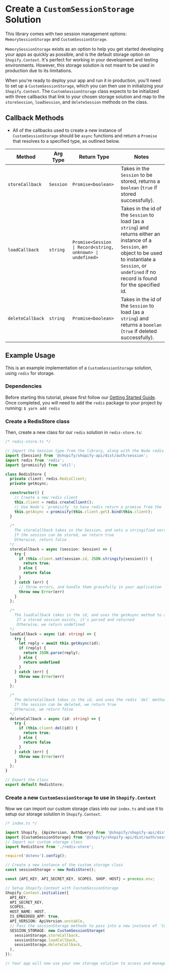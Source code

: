 # Create a `CustomSessionStorage` Solution

This library comes with two session management options: `MemorySessionStorage` and `CustomSessionStorage`.

`MemorySessionStorage` exists as an option to help you get started developing your apps as quickly as possible, and is the default storage option on `Shopify.Context`. It's perfect for working in your development and testing environments. However, this storage solution is not meant to be used in production due to its limitations.

When you're ready to deploy your app and run it in production, you'll need to set up a `CustomSessionStorage`, which you can then use in initializing your `Shopify.Context`. The `CustomSessionStorage` class expects to be initialized with three callbacks that link to your chosen storage solution and map to the `storeSession`, `loadSession`, and `deleteSession` methods on the class.

## Callback Methods

- All of the callbacks used to create a new instance of `CustomSessionStorage` should be `async` functions and return a `Promise` that resolves to a specified type, as outlined below.

| Method           | Arg Type  | Return Type                                                 | Notes                                                                                                                                                                                                                |
| ---------------- | --------- | ----------------------------------------------------------- | -------------------------------------------------------------------------------------------------------------------------------------------------------------------------------------------------------------------- |
| `storeCallback`  | `Session` | `Promise<boolean>`                                           | Takes in the `Session` to be stored, returns a `boolean` (`true` if stored successfully).                                                                                                                            |
| `loadCallback`   | `string`  | `Promise<Session \| Record<string, unknown> \| undefined> ` | Takes in the id of the `Session` to load (as a `string`) and returns either an instance of a `Session`, an object to be used to instantiate a `Session`, or `undefined` if no record is found for the specified id. |
| `deleteCallback` | `string`  | `Promise<boolean>`                                           | Takes in the id of the `Session` to load (as a `string`) and returns a  `booelan` (`true` if deleted successfully).                                                                                                  |

## Example Usage

This is an example implementation of a `CustomSessionStorage` solution, using `redis` for storage.

### Dependencies
Before starting this tutorial, please first follow our [Getting Started Guide](../getting_started.md).
Once completed, you will need to add the `redis` package to your project by running:
`$ yarn add redis`

### Create a RedisStore class

Then, create a new class for our `redis` solution in `redis-store.ts`:
```ts
/* redis-store.ts */

// Import the Session type from the library, along with the Node redis package, and `promisify` from Node
import {Session} from '@shopify/shopify-api/dist/auth/session';
import redis from 'redis';
import {promisify} from 'util';

class RedisStore {
  private client: redis.RedisClient;
  private getAsync;

  constructor() {
    // Create a new redis client
    this.client = redis.createClient();
    // Use Node's `promisify` to have redis return a promise from the `get` method
    this.getAsync = promisify(this.client.get).bind(this.client);
  }

  /*
    The storeCallback takes in the Session, and sets a stringified version of it on the redis store
    If the session can be stored, we return true
    Otherwise, return false
  */
  storeCallback = async (session: Session) => {
    try {
      if (this.client.set(session.id, JSON.stringify(session))) {
        return true;
      } else {
        return false
      }
    } catch (err) {
      // throw errors, and handle them gracefully in your application
      throw new Error(err)
    }
  };

  /*
    The loadCallback takes in the id, and uses the getAsync method to access the session data
     If a stored session exists, it's parsed and returned
     Otherwise, we return undefined
  */
  loadCallback = async (id: string) => {
    try {
      let reply = await this.getAsync(id);
      if (reply) {
        return JSON.parse(reply);
      } else {
        return undefined
      }
    } catch (err) {
      throw new Error(err)
    }
  };

  /*
    The deleteCallback takes in the id, and uses the redis `del` method to delete it from the store
    If the session can be deleted, we return true
    Otherwise, we return false
  */
  deleteCallback = async (id: string) => {
    try {
      if (this.client.del(id)) {
        return true;
      } else {
        return false
      }
    } catch (err) {
      throw new Error(err)
    }
  };
}

// Export the class
export default RedisStore;
```

### Create a new `CustomSessionStorage` to use in `Shopify.Context`

Now we can import our custom storage class into our `index.ts` and use it to setup our storage solution in `Shopify.Context`.

```ts
/* index.ts */

import Shopify, {ApiVersion, AuthQuery} from '@shopify/shopify-api/dist';
import {CustomSessionStorage} from '@shopify/shopify-api/dist/auth/session';
// Import our custom storage class
import RedisStore from './redis-store';

require('dotenv').config();

// Create a new instance of the custom storage class
const sessionStorage = new RedisStore();

const {API_KEY, API_SECRET_KEY, SCOPES, SHOP, HOST} = process.env;

// Setup Shopify.Context with CustomSessionStorage
Shopify.Context.initialize({
  API_KEY,
  API_SECRET_KEY,
  SCOPES,
  HOST_NAME: HOST,
  IS_EMBEDDED_APP: true,
  API_VERSION: ApiVersion.unstable,
  // Pass the sessionStorage methods to pass into a new instance of `CustomSessionStorage`
  SESSION_STORAGE: new CustomSessionStorage(
    sessionStorage.storeCallback,
    sessionStorage.loadCallback,
    sessionStorage.deleteCallback,
  ),
});

// Your app will now use your new storage solution to access and manage Sessions

```